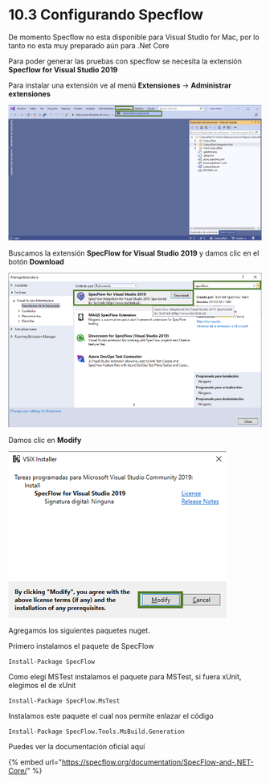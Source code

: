 # 10.3 Configurando Specflow

De momento Specflow no esta disponible para Visual Studio for Mac, por lo tanto no esta muy preparado aún para .Net Core

 Para poder generar las pruebas con specflow se necesita la extensión **Specflow for Visual Studio 2019**

Para instalar una extensión ve al menú **Extensiones** -&gt; **Administrar extensiones**

![](../.gitbook/assets/image%20%28280%29.png)

Buscamos la extensión **SpecFlow for Visual Studio 2019** y damos clic en el botón **Download**

![](../.gitbook/assets/image%20%28106%29.png)

Damos clic en **Modify**

![](../.gitbook/assets/image%20%289%29.png)

Agregamos los siguientes paquetes nuget. 

Primero instalamos el paquete de SpecFlow

```text
Install-Package SpecFlow
```

 Como elegi MSTest instalamos el paquete para MSTest, si fuera xUnit, elegimos el de xUnit

```text
Install-Package SpecFlow.MsTest
```

Instalamos este paquete el cual nos permite enlazar el código

```text
Install-Package SpecFlow.Tools.MsBuild.Generation 
```

Puedes ver la documentación oficial aquí

{% embed url="https://specflow.org/documentation/SpecFlow-and-.NET-Core/" %}





